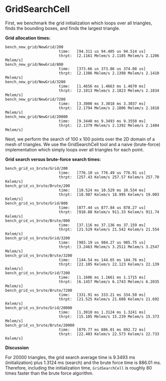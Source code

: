 # GridSearchCell

First, we benchmark the grid initialization which loops over all triangles, finds the bounding boxes, and finds the largest triangle.

**Grid allocation times:**

```text
bench_new_grid/NewGrid/200                                                                             
                        time:   [94.311 us 94.405 us 94.514 us]
                        thrpt:  [2.1161 Melem/s 2.1185 Melem/s 2.1206 Melem/s]
bench_new_grid/NewGrid/800                                                                             
                        time:   [373.66 us 373.86 us 374.08 us]
                        thrpt:  [2.1386 Melem/s 2.1398 Melem/s 2.1410 Melem/s]
bench_new_grid/NewGrid/3200                                                                            
                        time:   [1.4656 ms 1.4663 ms 1.4670 ms]
                        thrpt:  [2.1813 Melem/s 2.1823 Melem/s 2.1834 Melem/s]
bench_new_grid/NewGrid/7200                                                                            
                        time:   [3.3000 ms 3.3018 ms 3.3037 ms]
                        thrpt:  [2.1794 Melem/s 2.1806 Melem/s 2.1818 Melem/s]
bench_new_grid/NewGrid/20000                                                                            
                        time:   [9.3440 ms 9.3493 ms 9.3550 ms]
                        thrpt:  [2.1379 Melem/s 2.1392 Melem/s 2.1404 Melem/s]
```

Next, we perform the search of 100 x 100 points over the 2D domain of a mesh of triangles. We use the GridSearchCell tool and a naive (brute-force) implementation which simply loops over all triangles for each point.

**Grid search versus brute-force search times:**

```text
bench_grid_vs_brute/Grid/200                                                                             
                        time:   [776.10 us 776.49 us 776.91 us]
                        thrpt:  [257.43 Kelem/s 257.57 Kelem/s 257.70 Kelem/s]
bench_grid_vs_brute/Brute/200                                                                             
                        time:   [10.524 ms 10.529 ms 10.534 ms]
                        thrpt:  [18.987 Kelem/s 18.995 Kelem/s 19.003 Kelem/s]
bench_grid_vs_brute/Grid/800                                                                             
                        time:   [877.44 us 877.84 us 878.27 us]
                        thrpt:  [910.88 Kelem/s 911.33 Kelem/s 911.74 Kelem/s]
bench_grid_vs_brute/Brute/800                                                                             
                        time:   [37.116 ms 37.136 ms 37.159 ms]
                        thrpt:  [21.529 Kelem/s 21.542 Kelem/s 21.554 Kelem/s]
bench_grid_vs_brute/Grid/3200                                                                             
                        time:   [983.19 us 984.27 us 985.75 us]
                        thrpt:  [3.2463 Melem/s 3.2511 Melem/s 3.2547 Melem/s]
bench_grid_vs_brute/Brute/3200                                                                            
                        time:   [144.54 ms 144.65 ms 144.76 ms]
                        thrpt:  [22.105 Kelem/s 22.123 Kelem/s 22.139 Kelem/s]
bench_grid_vs_brute/Grid/7200                                                                            
                        time:   [1.1606 ms 1.1661 ms 1.1715 ms]
                        thrpt:  [6.1457 Melem/s 6.1743 Melem/s 6.2035 Melem/s]
bench_grid_vs_brute/Brute/7200                                                                            
                        time:   [331.91 ms 333.21 ms 334.50 ms]
                        thrpt:  [21.525 Kelem/s 21.608 Kelem/s 21.692 Kelem/s]
bench_grid_vs_brute/Grid/20000                                                                            
                        time:   [1.3010 ms 1.3124 ms 1.3241 ms]
                        thrpt:  [15.105 Melem/s 15.239 Melem/s 15.373 Melem/s]
bench_grid_vs_brute/Brute/20000                                                                            
                        time:   [879.77 ms 886.01 ms 892.72 ms]
                        thrpt:  [22.403 Kelem/s 22.573 Kelem/s 22.733 Kelem/s]
```

**Discussion**

For 20000 triangles, the grid search average time is 9.3493 ms (initialization) plus 1.3124 ms (search) and the brute force time is 886.01 ms. Therefore, including the initialization time, `GridSearchCell` is roughly 80 times faster than the brute force algorithm.
